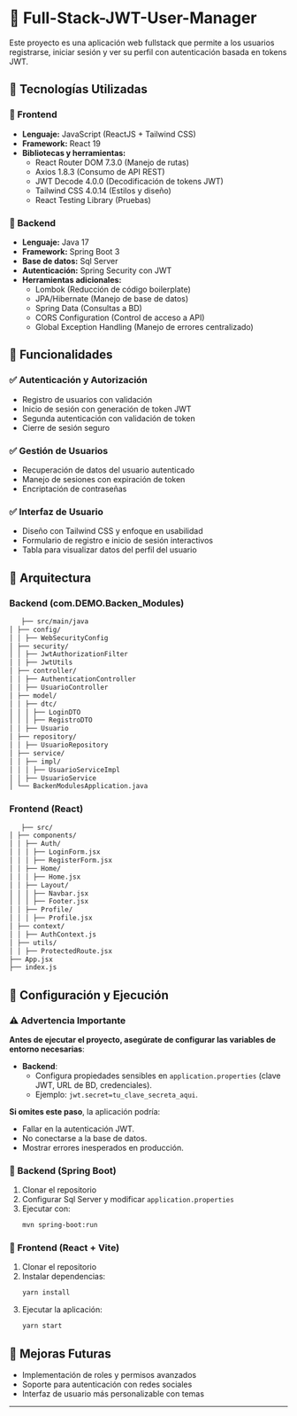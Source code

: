 # 📌 Full-Stack-JWT-User-Manager

Este proyecto es una aplicación web fullstack que permite a los usuarios registrarse, iniciar sesión y ver su perfil con autenticación basada en tokens JWT.

## 🚀 Tecnologías Utilizadas

### 📌 Frontend

- **Lenguaje:** JavaScript (ReactJS + Tailwind CSS)
- **Framework:** React 19
- **Bibliotecas y herramientas:**
  - React Router DOM 7.3.0 (Manejo de rutas)
  - Axios 1.8.3 (Consumo de API REST)
  - JWT Decode 4.0.0 (Decodificación de tokens JWT)
  - Tailwind CSS 4.0.14 (Estilos y diseño)
  - React Testing Library (Pruebas)

### 📌 Backend

- **Lenguaje:** Java 17
- **Framework:** Spring Boot 3
- **Base de datos:** Sql Server
- **Autenticación:** Spring Security con JWT
- **Herramientas adicionales:**
  - Lombok (Reducción de código boilerplate)
  - JPA/Hibernate (Manejo de base de datos)
  - Spring Data (Consultas a BD)
  - CORS Configuration (Control de acceso a API)
  - Global Exception Handling (Manejo de errores centralizado)

## 🌟 Funcionalidades

### ✅ Autenticación y Autorización

- Registro de usuarios con validación
- Inicio de sesión con generación de token JWT
- Segunda autenticación con validación de token
- Cierre de sesión seguro

### ✅ Gestión de Usuarios

- Recuperación de datos del usuario autenticado
- Manejo de sesiones con expiración de token
- Encriptación de contraseñas

### ✅ Interfaz de Usuario

- Diseño con Tailwind CSS y enfoque en usabilidad
- Formulario de registro e inicio de sesión interactivos
- Tabla para visualizar datos del perfil del usuario

## 📂 Arquitectura
### Backend (com.DEMO.Backen_Modules)
```sh
   ├── src/main/java
│ ├── config/ 
│ │ ├── WebSecurityConfig
│ ├── security/ 
│ │ ├── JwtAuthorizationFilter
│ │ ├── JwtUtils
│ ├── controller/ 
│ │ ├── AuthenticationController
│ │ ├── UsuarioController
│ ├── model/ 
│ │ ├── dtc/
│ │ │ ├── LoginDTO
│ │ │ ├── RegistroDTO
│ │ ├── Usuario
│ ├── repository/ 
│ │ ├── UsuarioRepository
│ ├── service/ 
│ │ ├── impl/
│ │ │ ├── UsuarioServiceImpl
│ │ ├── UsuarioService
│ └── BackenModulesApplication.java 
   ```
### Frontend (React)
```sh
   ├── src/
│ ├── components/
│ │ ├── Auth/ 
│ │ │ ├── LoginForm.jsx
│ │ │ ├── RegisterForm.jsx
│ │ ├── Home/ 
│ │ │ ├── Home.jsx
│ │ ├── Layout/ 
│ │ │ ├── Navbar.jsx
│ │ │ ├── Footer.jsx
│ │ ├── Profile/ 
│ │ │ ├── Profile.jsx
│ ├── context/
│ │ ├── AuthContext.js
│ ├── utils/
│ │ ├── ProtectedRoute.jsx
├── App.jsx 
├── index.js 
   ```

## 🔧 Configuración y Ejecución

### ⚠️ Advertencia Importante
**Antes de ejecutar el proyecto, asegúrate de configurar las variables de entorno necesarias**:
- **Backend**: 
  - Configura propiedades sensibles en `application.properties` (clave JWT, URL de BD, credenciales).
  - Ejemplo: `jwt.secret=tu_clave_secreta_aqui`.
  
**Si omites este paso**, la aplicación podría:
- Fallar en la autenticación JWT.
- No conectarse a la base de datos.
- Mostrar errores inesperados en producción.

### 📌 Backend (Spring Boot)

1. Clonar el repositorio
2. Configurar Sql Server y modificar `application.properties`
3. Ejecutar con:
   ```sh
   mvn spring-boot:run
   ```

### 📌 Frontend (React + Vite)

1. Clonar el repositorio
2. Instalar dependencias:
   ```sh
   yarn install
   ```
3. Ejecutar la aplicación:
   ```sh
   yarn start
   ```

## 📌 Mejoras Futuras

- Implementación de roles y permisos avanzados
- Soporte para autenticación con redes sociales
- Interfaz de usuario más personalizable con temas

---

